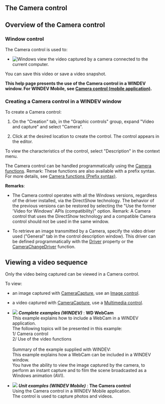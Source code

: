 


## The Camera control
			



<a name="NOTE1"></a>
<a name="NOTE1_1"></a>


## Overview of the Camera control
<a name="overview_the_camera_control_ELTTEXTE000172"></a>


### Window control
<a name="window_control_ELTPARAGRAPHE000011"></a>

The Camera control is used to: 

- ![Windows](https://doc.pcsoft.fr/ext/images/us/WINDOWS.png) view the video captured by a camera connected to the current computer.




You can save this video or save a video snapshot.

**This help page presents the use of the Camera control in a WINDEV window. For WINDEV Mobile, see [Camera control (mobile application)](../WDChamp/1013349.md).**




### Creating a Camera control in a WINDEV window
<a name="creating_camera_control_windev_window_ELTPARAGRAPHE000055"></a>

To create a Camera control:

1. On the "Creation" tab, in the "Graphic controls" group, expand "Video and capture" and select "Camera".

2. Click at the desired location to create the control. The control appears in the editor.




To view the characteristics of the control, select "Description" in the context menu.

The Camera control can be handled programmatically using the [Camera functions](../WDLang1/1410086597.md). 
Remark: These functions are also available with a prefix syntax. For more details, see [Camera functions (Prefix syntax)](../WDLang1/1000022386.md).

**Remarks**: 

- The Camera control operates with all the Windows versions, regardless of the driver installed, via the DirectShow technology. The behavior of the previous versions can be restored by selecting the "Use the former 'Video for Windows' APIs (compatibility)" option. 
	Remark: A Camera control that uses the DirectShow technology and a compatible Camera control should not be used in the same window.

- To retrieve an image transmitted by a Camera, specify the video driver used ("General" tab in the control description window). This driver can be defined programmatically with the [Driver](../Proprietes/2510061.md) property or the [CameraChangeDriver](../WDLang1/1000022451.md) function.




<a name="NOTE2"></a>
<a name="NOTE2_1"></a>


## Viewing a video sequence
<a name="viewing_video_sequence_ELTTEXTE000202"></a>
Only the video being captured can be viewed in a Camera control.

To view:

- an image captured with [CameraCapture](../WDLang1/1000022450.md), use an [Image control](../WDChamp/1013218.md).

- a video captured with [CameraCapture](../WDLang1/1000022450.md), use a [Multimedia control](../WDChamp/9500200.md).





- ![](https://doc.pcsoft.fr/en-US/images/image.awp?langid=3&name=WDWebCam.gif) ***Complete examples (WINDEV)*** : **WD WebCam** <br>This example explains how to include a WebCam in a WINDEV application.<br>The following topics will be presented in this example:<br>1/ Camera control<br>2/ Use of the video functions<br><br>Summary of the example supplied with WINDEV:	<br>This example explains how a WebCam can be included in a WINDEV window.<br>You have the ability to view the image captured by the camera, to perform an instant capture and to film the scene broadcasted as a Windows animation (AVI).
- ![](https://doc.pcsoft.fr/en-US/images/image.awp?langid=3&name=TheCameracontrol.gif) ***Unit examples (WINDEV Mobile)*** : **The Camera control** <br>Using the Camera control in a WINDEV Mobile application.<br>The control is used to capture photos and videos.


